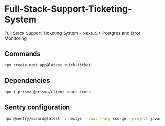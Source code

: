 # Full-Stack-Support-Ticketing-System
Full Stack Support Ticketing System - NextJS + Postgres and Error Monitoring

## Commands 

```bash
npx create-next-app@latest quick-ticket
```

## Dependencies

```bash
npm i prisma @prisma/client react-icons
```

## Sentry configuration

```bash
npx @sentry/wizard@latest -i nextjs --saas --org sco-qn --project javascript-nextjs
```